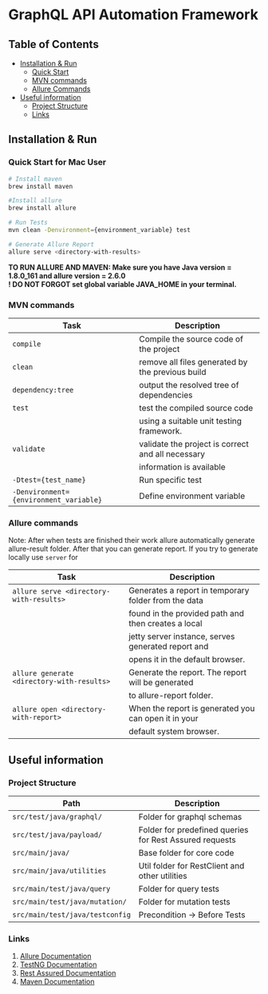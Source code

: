 # GraphQL API Automation Framework
 
## Table of Contents
- [Installation & Run](#installation)
    - [Quick Start](#quick-start)
    - [MVN commands](#mvn-commands)
    - [Allure Commands](#allure-commands)
- [Useful information](#useful-information)
    - [Project Structure](#project-stracture)
    - [Links](#links) 
 
 ## <a name="installation"></a>Installation & Run
 ### <a name="quick-start"></a>Quick Start for Mac User
 ```bash
 # Install maven 
 brew install maven
 
 #Install allure
 brew install allure
 
 # Run Tests
 mvn clean -Denvironment={environment_variable} test
 
 # Generate Allure Report 
 allure serve <directory-with-results>
 ```
**TO RUN ALLURE AND MAVEN: Make sure you have Java version = 1.8.0_161 and allure version = 2.6.0** <br> 
**! DO NOT FORGOT set global variable JAVA_HOME in your terminal.** <br>

### <a name="mvn-commands"></a>MVN commands 
 | Task                                     | Description                                            |
 |------------------------------------------|--------------------------------------------------------|
 | `compile`                                | Compile the source code of the project                 |
 | `clean`                                  | remove all files generated by the previous build       |
 | `dependency:tree`                        | output the resolved tree of dependencies               |
 | `test`                                   | test the compiled source code                          |
 |                                          | using a suitable unit testing framework.               |
 | `validate`                               | validate the project is correct and all necessary      |
 |                                          |  information is available                              |
 | `-Dtest={test_name}`                     | Run specific test                                      |      
 | `-Denvironment={environment_variable}`   | Define environment variable                            |
 
 ### <a name="allure-commands"></a>Allure commands
  Note: After when tests are finished their work allure automatically generate allure-result folder. 
        After that you can generate report. If you try to generate locally use `server` for 
  
  | Task                                            | Description                                            |
  |-------------------------------------------------|--------------------------------------------------------|
  | `allure serve <directory-with-results>`         | Generates a report in temporary folder from the data   |
  |                                                 | found in the provided path and then creates a local    |
  |                                                 | jetty server instance, serves generated report and     |
  |                                                 | opens it in the default browser.                       |
  | `allure generate <directory-with-results>`      | Generate the report. The report will be generated      |
  |                                                 | to allure-report folder.                               |
  | `allure open <directory-with-report>`           | When the report is generated you can open it in your   |
  |                                                 | default system browser.                                |
  
  
 ## <a name="useful-information"></a>Useful information
 ### <a name="project-stracture"></a>Project Structure
 
 | Path                                     | Description                                            |
 |------------------------------------------|--------------------------------------------------------|
 | `src/test/java/graphql/`                 | Folder for graphql schemas                             |
 | `src/test/java/payload/`                 | Folder for predefined queries for Rest Assured requests|
 | `src/main/java/`                         | Base folder for core code                              |
 | `src/main/java/utilities`                | Util folder for RestClient and other utilities         |
 | `src/main/test/java/query`               | Folder for query tests                                 |
 | `src/main/test/java/mutation/`           | Folder for mutation tests                              |
 | `src/main/test/java/testconfig`          | Precondition -> Before Tests                           |
 
### <a name="links"></a>Links
1. [Allure Documentation](https://docs.qameta.io/allure/#_testng)
2. [TestNG Documentation](https://testng.org/doc/documentation-main.html)
3. [Rest Assured Documentation](https://github.com/rest-assured/rest-assured/wiki/Usage)
4. [Maven Documentation](https://maven.apache.org/guides/)
 